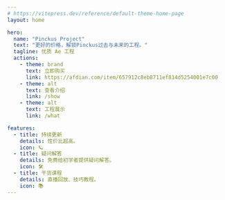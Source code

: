 ```yaml
---
# https://vitepress.dev/reference/default-theme-home-page
layout: home

hero:
  name: "Pinckus Project"
  text: "更好的价格，解锁Pinckus过去与未来的工程。"
  tagline: 优质 Ae 工程
  actions:
    - theme: brand
      text: 立即购买
      link: https://afdian.com/item/657912c8eb8711ef814d5254001e7c00
    - theme: alt
      text: 查看介绍
      link: /show
    - theme: alt
      text: 工程展示
      link: /what

features:
  - title: 持续更新
    details: 性价比超高。
    icon: 🪐
  - title: 疑问解答
    details: 免费给初学者提供疑问解答。
    icon: 🛠️
  - title: 干货课程
    details: 直播回放、技巧教程。
    icon: 📚
---
```


